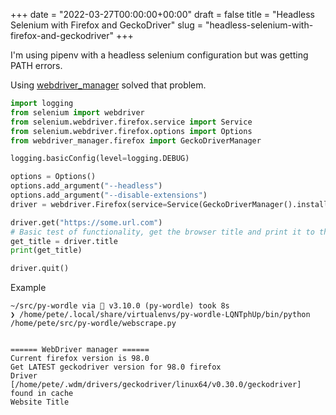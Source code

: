 +++
date = "2022-03-27T00:00:00+00:00"
draft = false
title = "Headless Selenium with Firefox and GeckoDriver"
slug = "headless-selenium-with-firefox-and-geckodriver"
+++


I'm using pipenv with a headless selenium configuration but was getting PATH errors. 

Using [webdriver_manager](https://github.com/SergeyPirogov/webdriver_manager) solved that problem. 


```python
import logging
from selenium import webdriver
from selenium.webdriver.firefox.service import Service
from selenium.webdriver.firefox.options import Options
from webdriver_manager.firefox import GeckoDriverManager

logging.basicConfig(level=logging.DEBUG)

options = Options()
options.add_argument("--headless")
options.add_argument("--disable-extensions")
driver = webdriver.Firefox(service=Service(GeckoDriverManager().install()), options=options)

driver.get("https://some.url.com")
# Basic test of functionality, get the browser title and print it to the CLI.
get_title = driver.title
print(get_title)

driver.quit()
```

Example

```shell
~/src/py-wordle via 🐍 v3.10.0 (py-wordle) took 8s 
❯ /home/pete/.local/share/virtualenvs/py-wordle-LQNTphUp/bin/python /home/pete/src/py-wordle/webscrape.py


====== WebDriver manager ======
Current firefox version is 98.0
Get LATEST geckodriver version for 98.0 firefox
Driver [/home/pete/.wdm/drivers/geckodriver/linux64/v0.30.0/geckodriver] found in cache
Website Title
```
